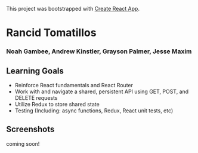 This project was bootstrapped with [Create React App](https://github.com/facebook/create-react-app).

# Rancid Tomatillos
### Noah Gambee, Andrew Kinstler, Grayson Palmer, Jesse Maxim

## Learning Goals
- Reinforce React fundamentals and React Router
- Work with and navigate a shared, persistent API using GET, POST, and DELETE requests
- Utilize Redux to store shared state 
- Testing (Including: async functions, Redux, React unit tests, etc)

## Screenshots 
coming soon!
